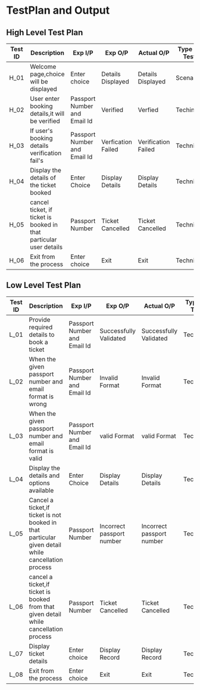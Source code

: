 # TestPlan and Output

## High Level Test Plan

| **Test ID** | **Description**                                              | **Exp I/P** | **Exp O/P** | **Actual O/P** |**Type Of Test**  |    
|-------------|--------------------------------------------------------------|------------|-------------|----------------|------------------|
|H_01| Welcome page,choice will be displayed | Enter choice | Details Displayed | Details Displayed | Scenario |
|H_02| User enter booking details,it will be verified | Passport Number and Email Id| Verified | Verfied | Techinal |
|H_03| If user's booking details verification fail's | Passport Number and Email Id | Verfication Failed | Verification Failed | Technical |
|H_04| Display the details of the ticket booked| Enter Choice | Display Details | Display Details | Technical |
|H_05| cancel ticket, if ticket is booked in that particular user details | Passport Number | Ticket Cancelled | Ticket Cancelled |Technical |
|H_06| Exit from the process | Enter choice | Exit | Exit | Technical |


## Low Level Test Plan

| **Test ID** | **Description**                                              | **Exp I/P** | **Exp O/P** | **Actual O/P** |**Type Of Test**  |    
|-------------|--------------------------------------------------------------|------------|-------------|----------------|------------------|
|L_01| Provide required details to book a ticket|Passport Number and Email Id | Successfully Validated| Successfully Validated | Technical |
|L_02| When the given passport number and email format is wrong | Passport Number and Email Id | Invalid Format | Invalid Format | Technical |
|L_03| When the given passport number and email format is valid | Passport Number and Email Id | valid Format | valid Format | Technical |
|L_04| Display the details and options available | Enter Choice | Display Details | Display Details | Technical |
|L_05| Cancel a ticket,if ticket is not booked in that particular given detail while cancellation process | Passport Number | Incorrect passport number | Incorrect passport number | Technical |
|L_06| cancel a ticket,if ticket is booked from that given detail while cancellation process | Passport Number | Ticket Cancelled | Ticket Cancelled | Technical |
|L_07| Display ticket details | Enter choice | Display Record | Display Record | Technical |
|L_08| Exit from the process | Enter choice | Exit | Exit | Technical |
